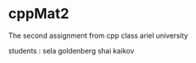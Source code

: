 # cppMat2
The second assignment from cpp class ariel university

students : sela goldenberg
            shai kaikov
